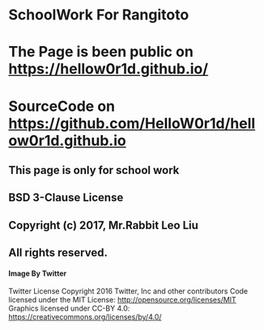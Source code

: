 # SchoolWork For Rangitoto
# The Page is been public on https://hellow0r1d.github.io/
# SourceCode on https://github.com/HelloW0r1d/hellow0r1d.github.io
## This page is only for school work
## BSD 3-Clause License
## Copyright (c) 2017, Mr.Rabbit Leo Liu
## All rights reserved.
#### Image By Twitter
Twitter License
Copyright 2016 Twitter, Inc and other contributors
Code licensed under the MIT License: http://opensource.org/licenses/MIT
Graphics licensed under CC-BY 4.0: https://creativecommons.org/licenses/by/4.0/
